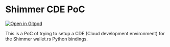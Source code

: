 # Shimmer CDE PoC

[![Open in Gitpod](https://gitpod.io/button/open-in-gitpod.svg)][gitpod-url]

This is a PoC of trying to setup a CDE (Cloud development environment) for the Shimmer wallet.rs Python bindings.

<!-- MARKDOWN LINKS & IMAGES -->
<!-- https://www.markdownguide.org/basic-syntax/#reference-style-links -->

[gitpod-url]: https://gitpod.io/#https://github.com/Dr-Electron/shimmer-wallet.rs-python-cde-poc
